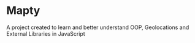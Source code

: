 # Mapty
A project created to learn and better understand OOP, Geolocations and External Libraries in JavaScript
